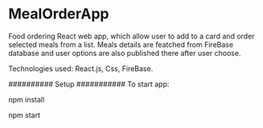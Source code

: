 # MealOrderApp

Food ordering React web app, which allow user to add to a card and order selected meals from a list. Meals details are featched from FireBase database and user options are also published there after user choose.

Technologies used: React.js, Css, FireBase.

########## Setup ###########
To start app:

npm install 

npm start
